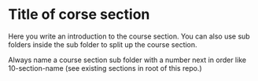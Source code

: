 # Title of corse section

Here you write an introduction to the course section. You can also use sub folders inside the sub folder to split up the course section.

Always name a course section sub folder with a number next in order like 10-section-name (see existing sections in root of this repo.)
